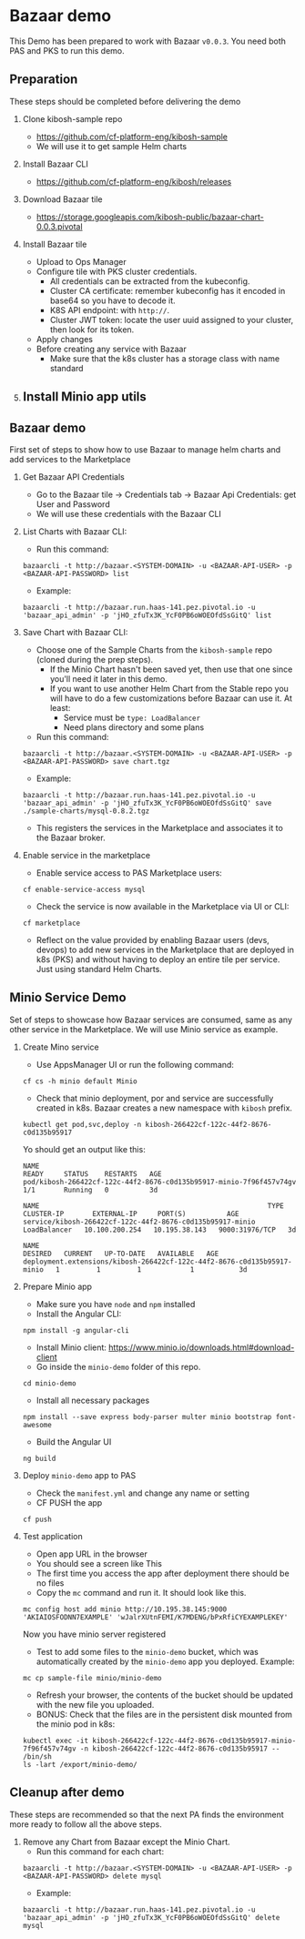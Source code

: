 # Bazaar demo
This Demo has been prepared to work with Bazaar `v0.0.3`.
You need both PAS and PKS to run this demo.

## Preparation
These steps should be completed before delivering the demo

1. Clone kibosh-sample repo
    - https://github.com/cf-platform-eng/kibosh-sample
    - We will use it to get sample Helm charts

1. Install Bazaar CLI
    - https://github.com/cf-platform-eng/kibosh/releases

1. Download Bazaar tile
    - https://storage.googleapis.com/kibosh-public/bazaar-chart-0.0.3.pivotal

1. Install Bazaar tile
    - Upload to Ops Manager
    - Configure tile with PKS cluster credentials.
      - All credentials can be extracted from the kubeconfig.
      - Cluster CA certificate: remember kubeconfig has it encoded in base64 so you have to decode it.
      - K8S API endpoint: with `http://`.
      - Cluster JWT token: locate the user uuid assigned to your cluster, then look for its token.
    - Apply changes
    - Before creating any service with Bazaar
      - Make sure that the k8s cluster has a storage class with name standard

1. Install Minio app utils
    -

## Bazaar demo
First set of steps to show how to use Bazaar to manage helm charts and add services to the Marketplace

1. Get Bazaar API Credentials
    - Go to the Bazaar tile -> Credentials tab -> Bazaar Api Credentials: get User and Password
    - We will use these credentials with the Bazaar CLI

1. List Charts with Bazaar CLI:
    - Run this command:
    ```
    bazaarcli -t http://bazaar.<SYSTEM-DOMAIN> -u <BAZAAR-API-USER> -p <BAZAAR-API-PASSWORD> list
    ```

    - Example:
    ```
    bazaarcli -t http://bazaar.run.haas-141.pez.pivotal.io -u 'bazaar_api_admin' -p 'jHO_zfuTx3K_YcF0PB6oWOEOfdSsGitQ' list
    ```

1. Save Chart with Bazaar CLI:
    - Choose one of the Sample Charts from the `kibosh-sample` repo (cloned during the prep steps).
      - If the Minio Chart hasn't been saved yet, then use that one since you'll need it later in this demo.
      - If you want to use another Helm Chart from the Stable repo you will have to do a few customizations before Bazaar can use it. At least:
        - Service must be `type: LoadBalancer`
        - Need plans directory and some plans
    - Run this command:
    ```
    bazaarcli -t http://bazaar.<SYSTEM-DOMAIN> -u <BAZAAR-API-USER> -p <BAZAAR-API-PASSWORD> save chart.tgz
    ```
    - Example:
    ```
    bazaarcli -t http://bazaar.run.haas-141.pez.pivotal.io -u 'bazaar_api_admin' -p 'jHO_zfuTx3K_YcF0PB6oWOEOfdSsGitQ' save ./sample-charts/mysql-0.8.2.tgz
    ```
    - This registers the services in the Marketplace and associates it to the Bazaar broker.

1. Enable service in the marketplace
    - Enable service access to PAS Marketplace users:
    ```
    cf enable-service-access mysql
    ```
    - Check the service is now available in the Marketplace via UI or CLI:
    ```
    cf marketplace
    ```
    - Reflect on the value provided by enabling Bazaar users (devs, devops) to add new services in the Marketplace that are deployed in k8s (PKS) and without having to deploy an entire tile per service. Just using standard Helm Charts.

## Minio Service Demo
Set of steps to showcase how Bazaar services are consumed, same as any other service in the Marketplace. We will use Minio service as example.

1. Create Mino service
    - Use AppsManager UI or run the following command:
    ```
    cf cs -h minio default Minio
    ```
    - Check that minio deployment, por and service are successfully created in k8s. Bazaar creates a new namespace with `kibosh` prefix.
    ```
    kubectl get pod,svc,deploy -n kibosh-266422cf-122c-44f2-8676-c0d135b95917
    ```
    Yo should get an output like this:
    ```
    NAME                                                                  READY     STATUS    RESTARTS   AGE
    pod/kibosh-266422cf-122c-44f2-8676-c0d135b95917-minio-7f96f457v74gv   1/1       Running   0          3d

    NAME                                                        TYPE           CLUSTER-IP       EXTERNAL-IP     PORT(S)          AGE
    service/kibosh-266422cf-122c-44f2-8676-c0d135b95917-minio   LoadBalancer   10.100.200.254   10.195.38.143   9000:31976/TCP   3d

    NAME                                                                      DESIRED   CURRENT   UP-TO-DATE   AVAILABLE   AGE
    deployment.extensions/kibosh-266422cf-122c-44f2-8676-c0d135b95917-minio   1         1         1            1           3d
    ```

1. Prepare Minio app
    - Make sure you have `node` and `npm` installed
    - Install the Angular CLI:
    ```
    npm install -g angular-cli
    ```
    - Install Minio client: https://www.minio.io/downloads.html#download-client
    - Go inside the `minio-demo` folder of this repo.
    ```
    cd minio-demo
    ```
    - Install all necessary packages
    ```
    npm install --save express body-parser multer minio bootstrap font-awesome
    ```
    - Build the Angular UI
    ```
    ng build
    ```

1. Deploy `minio-demo` app to PAS
    - Check the `manifest.yml` and change any name or setting
    - CF PUSH the app
    ```
    cf push
    ```

1. Test application
    - Open app URL in the browser
    - You should see a screen like This
    - The first time you access the app after deployment there should be no files
    - Copy the `mc` command and run it. It should look like this.
    ```
    mc config host add minio http://10.195.38.145:9000 'AKIAIOSFODNN7EXAMPLE' 'wJalrXUtnFEMI/K7MDENG/bPxRfiCYEXAMPLEKEY'
    ```
    Now you have minio server registered
    - Test to add some files to the `minio-demo` bucket, which was automatically created by the `minio-demo` app you deployed. Example:
    ```
    mc cp sample-file minio/minio-demo
    ```
    - Refresh your browser, the contents of the bucket should be updated with the new file you uploaded.
    - BONUS: Check that the files are in the persistent disk mounted from the minio pod in k8s:
    ```
    kubectl exec -it kibosh-266422cf-122c-44f2-8676-c0d135b95917-minio-7f96f457v74gv -n kibosh-266422cf-122c-44f2-8676-c0d135b95917 -- /bin/sh
    ls -lart /export/minio-demo/
    ```

## Cleanup after demo
These steps are recommended so that the next PA finds the environment more ready to follow all the above steps.

1. Remove any Chart from Bazaar except the Minio Chart.
    - Run this command for each chart:
    ```
    bazaarcli -t http://bazaar.<SYSTEM-DOMAIN> -u <BAZAAR-API-USER> -p <BAZAAR-API-PASSWORD> delete mysql
    ```
    - Example:
    ```
    bazaarcli -t http://bazaar.run.haas-141.pez.pivotal.io -u 'bazaar_api_admin' -p 'jHO_zfuTx3K_YcF0PB6oWOEOfdSsGitQ' delete mysql
    ```
